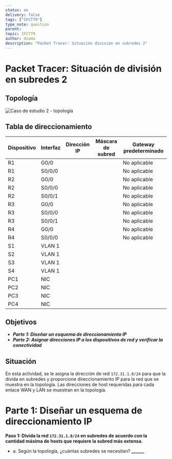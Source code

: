 ```yaml
---
status: on
delivery: false
tags: ["IFCT79"]
type_note: question
parent:
topic: IFCT79
author: dzamo
description: "Packet Tracer: Situación división en subredes 2"
---
```


# Packet Tracer: Situación de división en subredes 2

## Topología

![Caso de estudio 2 - topología](subnetting.ejercicio.png)

## Tabla de direccionamiento

| Dispositivo | Interfaz | Dirección IP | Máscara de subred | Gateway predeterminado |
|-------------|----------|--------------|-------------------|------------------------|
| R1          | G0/0     |              |        | No aplicable           |
| R1          | S0/0/0   |            |        | No aplicable           |
| R2          | G0/0     |              |        | No aplicable           |
| R2          | S0/0/0   |           |        | No aplicable           |
| R2          | S0/0/1   |             |        | No aplicable           |
| R3          | G0/0     |            |       | No aplicable           |
| R3          | S0/0/0   |             |        | No aplicable           |
| R3          | S0/0/1   |             |        | No aplicable           |
| R4          | G0/0     |              |        | No aplicable           |
| R4          | S0/0/0   |             |        | No aplicable           |
| S1          | VLAN 1   |               |       |                      |
| S2          | VLAN 1   |             |        |                |
| S3          | VLAN 1   |              |        |                   |
| S4          | VLAN 1   |            |        |                     |
| PC1         | NIC      |              |        |                    |
| PC2         | NIC      |            |        |                     |
| PC3         | NIC      |            |        |                   |
| PC4         | NIC      |             |       |                     |

## Objetivos

- ***Parte 1: Diseñar un esquema de direccionamiento IP***
- ***Parte 2: Asignar direcciones IP a los dispositivos de red y verificar la conectividad***
  
## Situación

En esta actividad, se le asigna la dirección de red `172.31.1.0/24` para que la divida en subredes y proporcione direccionamiento IP para la red que se muestra en la topología. Las direcciones de host requeridas para cada enlace WAN y LAN se muestran en la topología.

# Parte 1: Diseñar un esquema de direccionamiento IP

**Paso 1: Divida la red `172.31.1.0/24` en subredes de acuerdo con la cantidad máxima de hosts que requiere la subred más extensa.**

- a. Según la topología, ¿cuántas subredes se necesitan? **______**


